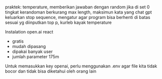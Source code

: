 
praktek:
temperature, memberikan jawaban dengan random jika di set 0 tingkat kerandoman berkurang
max length, maksimun kata yang chat gpt keluarkan
stop sequence, mengatur agar program bisa berhenti di batas sesuai yg diinputkan
top p, kurleb kayak temperature


Instalation open.ai react
- gratis
- mudah dipasang
- dipakai banyak user
- jumlah parameter 175m

Untuk memasukkan key openai, perlu menggunakan .env agar file kita tidak bocor dan tidak bisa diketahui oleh orang lain